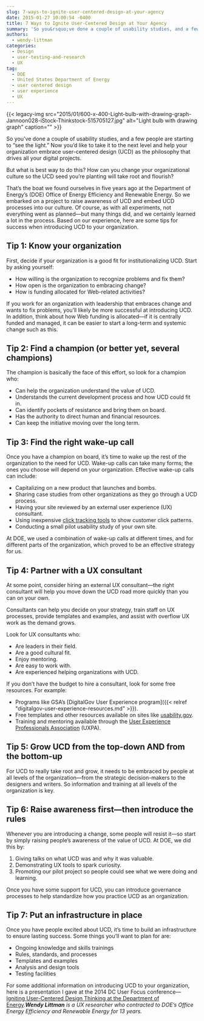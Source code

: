 ```yaml
---
slug: 7-ways-to-ignite-user-centered-design-at-your-agency
date: 2015-01-27 10:00:54 -0400
title: 7 Ways to Ignite User-Centered Design at Your Agency
summary: 'So you&rsquo;ve done a couple of usability studies, and a few people are starting to &ldquo;see the light.&rdquo; Now you&rsquo;d like to take it to the next level and help your organization embrace user-centered design (UCD) as the philosophy that drives all your digital projects. But what is best way to do this? How can'
authors:
  - wendy-littman
categories:
  - Design
  - user-testing-and-research
  - UX
tag:
  - DOE
  - United States Department of Energy
  - user centered design
  - user experience
  - UX
---
```


{{< legacy-img src="2015/01/600-x-400-Light-bulb-with-drawing-graph-Jannoon028-iStock-Thinkstock-515705127.jpg" alt="Light bulb with drawing graph" caption="" >}} 

So you’ve done a couple of usability studies, and a few people are starting to “see the light.” Now you’d like to take it to the next level and help your organization embrace user-centered design (UCD) as the philosophy that drives all your digital projects.

But what is best way to do this? How can you change your organizational culture so the UCD seed you’re planting will take root and flourish?

That’s the boat we found ourselves in five years ago at the Department of Energy’s (DOE) Office of Energy Efficiency and Renewable Energy. So we embarked on a project to raise awareness of UCD and embed UCD processes into our culture. Of course, as with all experiments, not everything went as planned—but many things did, and we certainly learned a lot in the process. Based on our experience, here are some tips for success when introducing UCD to your organization.

## Tip 1: Know your organization

First, decide if your organization is a good fit for institutionalizing UCD. Start by asking yourself:

  * How willing is the organization to recognize problems and fix them?
  * How open is the organization to embracing change?
  * How is funding allocated for Web-related activities?

If you work for an organization with leadership that embraces change and wants to fix problems, you’ll likely be more successful at introducing UCD. In addition, think about how Web funding is allocated—if it is centrally funded and managed, it can be easier to start a long-term and systemic change such as this.

## Tip 2: Find a champion (or better yet, several champions)

The champion is basically the face of this effort, so look for a champion who:

  * Can help the organization understand the value of UCD.
  * Understands the current development process and how UCD could fit in.
  * Can identify pockets of resistance and bring them on board.
  * Has the authority to direct human and financial resources.
  * Can keep the initiative moving over the long term.

## Tip 3: Find the right wake-up call

Once you have a champion on board, it’s time to wake up the rest of the organization to the need for UCD. Wake-up calls can take many forms; the ones you choose will depend on your organization. Effective wake-up calls can include:

  * Capitalizing on a new product that launches and bombs.
  * Sharing case studies from other organizations as they go through a UCD process.
  * Having your site reviewed by an external user experience (UX) consultant.
  * Using inexpensive [click tracking tools](https://www.google.com/search?q=heat+mapping&oq=heat+mapping&aqs=chrome.0.0j69i60l3j69i65j0.1167j0j7&sourceid=chrome&es_sm=93&ie=UTF-8#safe=active&q=heat+mapping+software) to show customer click patterns.
  * Conducting a small pilot usability study of your own site.

At DOE, we used a combination of wake-up calls at different times, and for different parts of the organization, which proved to be an effective strategy for us.

## Tip 4: Partner with a UX consultant

At some point, consider hiring an external UX consultant—the right consultant will help you move down the UCD road more quickly than you can on your own.

Consultants can help you decide on your strategy, train staff on UX processes, provide templates and examples, and assist with overflow UX work as the demand grows.

Look for UX consultants who:

  * Are leaders in their field.
  * Are a good cultural fit.
  * Enjoy mentoring.
  * Are easy to work with.
  * Are experienced helping organizations with UCD.

If you don’t have the budget to hire a consultant, look for some free resources. For example:

  * Programs like GSA’s [DigitalGov User Experience program]({{< relref "digitalgov-user-experience-resources.md" >}}).
  * Free templates and other resources available on sites like [usability.gov](http://www.usability.gov/).
  * Training and mentoring available through the [User Experience Professionals Association](http://uxpa.org/) (UXPA).

## Tip 5: Grow UCD from the top-down AND from the bottom-up

For UCD to really take root and grow, it needs to be embraced by people at all levels of the organization—from the strategic decision-makers to the designers and writers. So information and training at all levels of the organization is key.

## Tip 6: Raise awareness first—then introduce the rules

Whenever you are introducing a change, some people will resist it—so start by simply raising people’s awareness of the value of UCD. At DOE, we did this by:

  1. Giving talks on what UCD was and why it was valuable.
  2. Demonstrating UX tools to spark curiosity.
  3. Promoting our pilot project so people could see what we were doing and learning.

Once you have some support for UCD, you can introduce governance processes to help standardize how you practice UCD as an organization.

## Tip 7: Put an infrastructure in place

Once you have people excited about UCD, it’s time to build an infrastructure to ensure lasting success. Some things you’ll want to plan for are:

  * Ongoing knowledge and skills trainings
  * Rules, standards, and processes
  * Templates and examples
  * Analysis and design tools
  * Testing facilities

For some additional information on introducing UCD to your organization, here is a presentation I gave at the 2014 DC User Focus conference—[ Igniting User-Centered Design Thinking at the Department of Energy](https://s3.amazonaws.com/digitalgov/legacy-img/2014/01/UXPA-DC-2014-Wendy-Littman.pptx)._**Wendy Littman** is a UX researcher who contracted to DOE’s Office Energy Efficiency and Renewable Energy for 13 years._